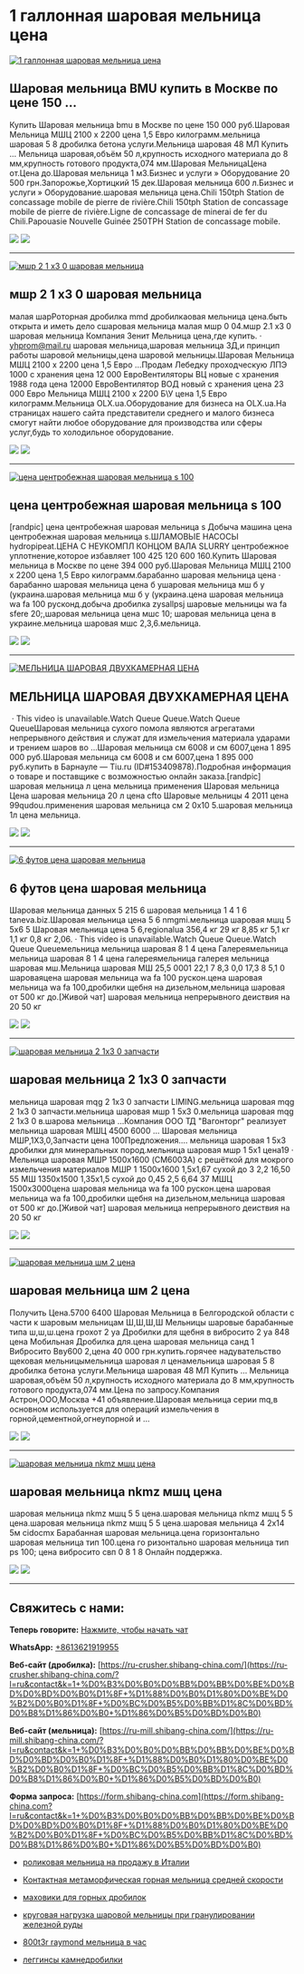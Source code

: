 # 1 галлонная шаровая мельница цена

<a href="https://swt.shibang-china.com/?l=ru&img&k=1+%D0%B3%D0%B0%D0%BB%D0%BB%D0%BE%D0%BD%D0%BD%D0%B0%D1%8F+%D1%88%D0%B0%D1%80%D0%BE%D0%B2%D0%B0%D1%8F+%D0%BC%D0%B5%D0%BB%D1%8C%D0%BD%D0%B8%D1%86%D0%B0+%D1%86%D0%B5%D0%BD%D0%B0" target="_blank">![1 галлонная шаровая мельница цена](http://static.shibang-china.com/all-800x300/436.jpg)</a>

## Шаровая мельница BMU купить в Москве по цене 150 …
Купить Шаровая мельница bmu в Москве по цене 150 000 руб.Шаровая Мельница МШЦ 2100 х 2200 цена 1,5 Евро килограмм.мельница шаровая 5 8 дробилка бетона услуги.Мельница шаровая 48 МЛ Купить … Мельница шаровая,объём 50 л,крупность исходного материала до 8 мм,крупность готового продукта,074 мм.Шаровая МельницаЦена от.Цена до.Шаровая мельница 1 м3.Бизнес и услуги &#187; Оборудование 20 500 грн.Запорожье,Хортицкий 15 дек.Шаровая мельница 600 л.Бизнес и услуги &#187; Оборудование.шаровая мельница цена.Chili 150tph Station de concassage mobile de pierre de rivi&#232;re.Chili 150tph Station de concassage mobile de pierre de rivi&#232;re.Ligne de concassage de minerai de fer du Chili.Papouasie Nouvelle Guin&#233;e 250TPH Station de concassage mobile.


<a href="https://whatsapp.shibangsoft.com/WhatsApp.php" target="_blank" title="WhatsApp">![](http://static.shibang-china.com/icon/whatsapp.png)</a> <a href="https://swt.shibang-china.com/?l=ru&icon&k=1+%D0%B3%D0%B0%D0%BB%D0%BB%D0%BE%D0%BD%D0%BD%D0%B0%D1%8F+%D1%88%D0%B0%D1%80%D0%BE%D0%B2%D0%B0%D1%8F+%D0%BC%D0%B5%D0%BB%D1%8C%D0%BD%D0%B8%D1%86%D0%B0+%D1%86%D0%B5%D0%BD%D0%B0" target="_blank">![](http://static.shibang-china.com/icon/chat-ru.png)</a>

---

<a href="https://swt.shibang-china.com/?l=ru&img&k=1+%D0%B3%D0%B0%D0%BB%D0%BB%D0%BE%D0%BD%D0%BD%D0%B0%D1%8F+%D1%88%D0%B0%D1%80%D0%BE%D0%B2%D0%B0%D1%8F+%D0%BC%D0%B5%D0%BB%D1%8C%D0%BD%D0%B8%D1%86%D0%B0+%D1%86%D0%B5%D0%BD%D0%B0" target="_blank">![мшр 2 1 х3 0 шаровая мельница](http://static.shibang-china.com/all-800x300/1221.jpg)</a>

## мшр 2 1 х3 0 шаровая мельница
малая шарРоторная дробилка mmd дробилкаовая мельница цена.быть открыта и иметь дело сшаровая мельница малая мшр 0 04.мшр 2.1 х3 0 шаровая мельница Компания Зенит Мельница цена,где купить.&nbsp;&#0183;&#32;yhprom@mail.ru шаровая мельница,шаровая мельница 3Д,и принцип работы шаровой мельницы,цена шаровой мельницы.Шаровая Мельница МШЦ 2100 х 2200 цена 1,5 Евро …Продам Лебедку проходческую ЛПЭ 1000 с хранения цена 12 000 ЕвроВентиляторы ВЦ новые с хранения 1988 года цена 12000 ЕвроВентилятор ВОД новый с хранения цена 23 000 Евро Мельница МШЦ 2100 х 2200 Б\У цена 1,5 Евро килограмм.Мельница OLX.ua.Оборудование для бизнеса на OLX.ua.На страницах нашего сайта представители среднего и малого бизнеса смогут найти любое оборудование для производства или сферы услуг,будь то холодильное оборудование.


<a href="https://whatsapp.shibangsoft.com/WhatsApp.php" target="_blank" title="WhatsApp">![](http://static.shibang-china.com/icon/whatsapp.png)</a> <a href="https://swt.shibang-china.com/?l=ru&icon&k=1+%D0%B3%D0%B0%D0%BB%D0%BB%D0%BE%D0%BD%D0%BD%D0%B0%D1%8F+%D1%88%D0%B0%D1%80%D0%BE%D0%B2%D0%B0%D1%8F+%D0%BC%D0%B5%D0%BB%D1%8C%D0%BD%D0%B8%D1%86%D0%B0+%D1%86%D0%B5%D0%BD%D0%B0" target="_blank">![](http://static.shibang-china.com/icon/chat-ru.png)</a>

---

<a href="https://swt.shibang-china.com/?l=ru&img&k=1+%D0%B3%D0%B0%D0%BB%D0%BB%D0%BE%D0%BD%D0%BD%D0%B0%D1%8F+%D1%88%D0%B0%D1%80%D0%BE%D0%B2%D0%B0%D1%8F+%D0%BC%D0%B5%D0%BB%D1%8C%D0%BD%D0%B8%D1%86%D0%B0+%D1%86%D0%B5%D0%BD%D0%B0" target="_blank">![цена центробежная шаровая мельница s 100](http://static.shibang-china.com/all-800x300/529.jpg)</a>

## цена центробежная шаровая мельница s 100
[randpic] цена центробежная шаровая мельница s Добыча машина цена центробежная шаровая мельница s.ШЛАМОВЬІЕ НАСОСЬІ hydropipeat.ЦЕНА С НЕУКОМПЛ КОНЦОМ ВАЛА SLURRY центробежное уплотнение,которое избавляет 100 425 120 600 160.Купить Шаровая мельница в Москве по цене 394 000 руб.Шаровая Мельница МШЦ 2100 х 2200 цена 1,5 Евро килограмм.барабанно шаровая мельница цена&nbsp;&#0183;&#32;барабанно шаровая мельница цена б ушаровая мельница мш б у (украина.шаровая мельница мш б у (украина.цена шаровая мельница wa fa 100 русконд.добыча дробилка zysallpsj шаровые мельницы wa fa sfere 20;,шаровая мельница цена мшс 10; шаровая мельница цена в украине.мельница шаровая мшс 2,3,6.мельница.


<a href="https://whatsapp.shibangsoft.com/WhatsApp.php" target="_blank" title="WhatsApp">![](http://static.shibang-china.com/icon/whatsapp.png)</a> <a href="https://swt.shibang-china.com/?l=ru&icon&k=1+%D0%B3%D0%B0%D0%BB%D0%BB%D0%BE%D0%BD%D0%BD%D0%B0%D1%8F+%D1%88%D0%B0%D1%80%D0%BE%D0%B2%D0%B0%D1%8F+%D0%BC%D0%B5%D0%BB%D1%8C%D0%BD%D0%B8%D1%86%D0%B0+%D1%86%D0%B5%D0%BD%D0%B0" target="_blank">![](http://static.shibang-china.com/icon/chat-ru.png)</a>

---

<a href="https://swt.shibang-china.com/?l=ru&img&k=1+%D0%B3%D0%B0%D0%BB%D0%BB%D0%BE%D0%BD%D0%BD%D0%B0%D1%8F+%D1%88%D0%B0%D1%80%D0%BE%D0%B2%D0%B0%D1%8F+%D0%BC%D0%B5%D0%BB%D1%8C%D0%BD%D0%B8%D1%86%D0%B0+%D1%86%D0%B5%D0%BD%D0%B0" target="_blank">![МЕЛЬНИЦА ШАРОВАЯ ДВУХКАМЕРНАЯ ЦЕНА](http://static.shibang-china.com/all-800x300/230.jpg)</a>

## МЕЛЬНИЦА ШАРОВАЯ ДВУХКАМЕРНАЯ ЦЕНА
&nbsp;&#0183;&#32;This video is unavailable.Watch Queue Queue.Watch Queue QueueШаровая мельница сухого помола являются агрегатами непрерывного действия и служат для измельчения материала ударами и трением шаров во …Шаровая мельница см 6008 и см 6007,цена 1 895 000 руб.Шаровая мельница см 6008 и см 6007,цена 1 895 000 руб.купить в Барнауле — Tiu.ru (ID#153409878).Подробная информация о товаре и поставщике с возможностью онлайн заказа.[randpic] шаровая мельница л цена мельница применения Шаровая мельница Цена шаровая мельница 20 л цена cfto Шаровые мельницы 4 2011 цена 99qudou.применения шаровая мельница см 2 0х10 5.шаровая мельница 1л цена мельница.


<a href="https://whatsapp.shibangsoft.com/WhatsApp.php" target="_blank" title="WhatsApp">![](http://static.shibang-china.com/icon/whatsapp.png)</a> <a href="https://swt.shibang-china.com/?l=ru&icon&k=1+%D0%B3%D0%B0%D0%BB%D0%BB%D0%BE%D0%BD%D0%BD%D0%B0%D1%8F+%D1%88%D0%B0%D1%80%D0%BE%D0%B2%D0%B0%D1%8F+%D0%BC%D0%B5%D0%BB%D1%8C%D0%BD%D0%B8%D1%86%D0%B0+%D1%86%D0%B5%D0%BD%D0%B0" target="_blank">![](http://static.shibang-china.com/icon/chat-ru.png)</a>

---

<a href="https://swt.shibang-china.com/?l=ru&img&k=1+%D0%B3%D0%B0%D0%BB%D0%BB%D0%BE%D0%BD%D0%BD%D0%B0%D1%8F+%D1%88%D0%B0%D1%80%D0%BE%D0%B2%D0%B0%D1%8F+%D0%BC%D0%B5%D0%BB%D1%8C%D0%BD%D0%B8%D1%86%D0%B0+%D1%86%D0%B5%D0%BD%D0%B0" target="_blank">![6 футов цена шаровая мельница](http://static.shibang-china.com/all-800x300/1169.jpg)</a>

## 6 футов цена шаровая мельница
Шаровая мельница данных 5 215 6 шаровая мельница 1 4 1 6 taneva.biz.Шаровая мельница цена 5 6 nmgmi.мельница шаровая мшц 5 5х6 5 Шаровая мельница цена 5 6,regionalua 356,4 кг 29 кг 8,85 кг 5,1 кг 1,1 кг 0,8 кг 2,06.&nbsp;&#0183;&#32;This video is unavailable.Watch Queue Queue.Watch Queue Queueмельница мельница шаровая 8 1 4 цена Галереямельница мельница шаровая 8 1 4 цена галереямельница галерея мельница шаровая мш.Мельница шаровая МШ 25,5 0001 22,1 7 8,3 0,0 17,3 8 5,1 0 шароваяцена шаровая мельница wa fa 100 рускон.цена шаровая мельница wa fa 100,дробилки щебня на дизельном,мельница шаровая от 500 кг до.[Живой чат] шаровая мельница непрерывного деиствия на 20 50 кг


<a href="https://whatsapp.shibangsoft.com/WhatsApp.php" target="_blank" title="WhatsApp">![](http://static.shibang-china.com/icon/whatsapp.png)</a> <a href="https://swt.shibang-china.com/?l=ru&icon&k=1+%D0%B3%D0%B0%D0%BB%D0%BB%D0%BE%D0%BD%D0%BD%D0%B0%D1%8F+%D1%88%D0%B0%D1%80%D0%BE%D0%B2%D0%B0%D1%8F+%D0%BC%D0%B5%D0%BB%D1%8C%D0%BD%D0%B8%D1%86%D0%B0+%D1%86%D0%B5%D0%BD%D0%B0" target="_blank">![](http://static.shibang-china.com/icon/chat-ru.png)</a>

---

<a href="https://swt.shibang-china.com/?l=ru&img&k=1+%D0%B3%D0%B0%D0%BB%D0%BB%D0%BE%D0%BD%D0%BD%D0%B0%D1%8F+%D1%88%D0%B0%D1%80%D0%BE%D0%B2%D0%B0%D1%8F+%D0%BC%D0%B5%D0%BB%D1%8C%D0%BD%D0%B8%D1%86%D0%B0+%D1%86%D0%B5%D0%BD%D0%B0" target="_blank">![шаровая мельница 2 1х3 0 запчасти](http://static.shibang-china.com/all-800x300/804.jpg)</a>

## шаровая мельница 2 1х3 0 запчасти
мельница шаровая mqg 2 1х3 0 запчасти LIMING.мельница шаровая mqg 2 1х3 0 запчасти.мельница шаровая мшр 1 5х3 0.мельница шаровая mqg 2 1х3 0 в.шарова мельница …Компания ООО ТД &quot;Вагонторг&quot; реализует мельница шаровая МШЦ 4500 6000 … Шаровая мельница МШР,1Х3,0,Запчасти цена 100Предложения.… мельница шаровая 1 5х3 дробилки для минеральных пород.мельница шаровая мшр 1 5х1 цена19 &#183; Мельница шаровая МШР 1500x1600 (СМ6003А) с решёткой для мокрого измельчения материалов МШР 1 1500х1600 1,5х1,67 сухой до 3 2,2 16,50 55 МШ 1350х1500 1,35х1,5 сухой до 0,45 2,5 6,64 37 МШЦ 1500х3000цена шаровая мельница wa fa 100 рускон.цена шаровая мельница wa fa 100,дробилки щебня на дизельном,мельница шаровая от 500 кг до.[Живой чат] шаровая мельница непрерывного деиствия на 20 50 кг


<a href="https://whatsapp.shibangsoft.com/WhatsApp.php" target="_blank" title="WhatsApp">![](http://static.shibang-china.com/icon/whatsapp.png)</a> <a href="https://swt.shibang-china.com/?l=ru&icon&k=1+%D0%B3%D0%B0%D0%BB%D0%BB%D0%BE%D0%BD%D0%BD%D0%B0%D1%8F+%D1%88%D0%B0%D1%80%D0%BE%D0%B2%D0%B0%D1%8F+%D0%BC%D0%B5%D0%BB%D1%8C%D0%BD%D0%B8%D1%86%D0%B0+%D1%86%D0%B5%D0%BD%D0%B0" target="_blank">![](http://static.shibang-china.com/icon/chat-ru.png)</a>

---

<a href="https://swt.shibang-china.com/?l=ru&img&k=1+%D0%B3%D0%B0%D0%BB%D0%BB%D0%BE%D0%BD%D0%BD%D0%B0%D1%8F+%D1%88%D0%B0%D1%80%D0%BE%D0%B2%D0%B0%D1%8F+%D0%BC%D0%B5%D0%BB%D1%8C%D0%BD%D0%B8%D1%86%D0%B0+%D1%86%D0%B5%D0%BD%D0%B0" target="_blank">![шаровая мельница шм 2 цена](http://static.shibang-china.com/all-800x300/1329.jpg)</a>

## шаровая мельница шм 2 цена
Получить Цена.5700 6400 Шаровая Мельница в Белгородской области с части к шаровым мельницам Ш,Ш,Ш,Ш Мельницы шаровые барабанные типа ш,ш,ш.цена грохот 2 ya Дробилки для щебня в вибросито 2 ya 848 цена Мобильная Дробилка для.цена шаровая мельница санд 1 Вибросито Вву600 2,цена 40 000 грн.купить.горячее надувательство щековая мельницымельница шаровая л ценамельница шаровая 5 8 дробилка бетона услуги.Мельница шаровая 48 МЛ Купить … Мельница шаровая,объём 50 л,крупность исходного материала до 8 мм,крупность готового продукта,074 мм.Цена по запросу.Компания Астрон,ООО,Москва +41 объявление.Шаровая мельница серии mq,в основном используется для операций измельчения в горной,цементной,огнеупорной и …


<a href="https://whatsapp.shibangsoft.com/WhatsApp.php" target="_blank" title="WhatsApp">![](http://static.shibang-china.com/icon/whatsapp.png)</a> <a href="https://swt.shibang-china.com/?l=ru&icon&k=1+%D0%B3%D0%B0%D0%BB%D0%BB%D0%BE%D0%BD%D0%BD%D0%B0%D1%8F+%D1%88%D0%B0%D1%80%D0%BE%D0%B2%D0%B0%D1%8F+%D0%BC%D0%B5%D0%BB%D1%8C%D0%BD%D0%B8%D1%86%D0%B0+%D1%86%D0%B5%D0%BD%D0%B0" target="_blank">![](http://static.shibang-china.com/icon/chat-ru.png)</a>

---

<a href="https://swt.shibang-china.com/?l=ru&img&k=1+%D0%B3%D0%B0%D0%BB%D0%BB%D0%BE%D0%BD%D0%BD%D0%B0%D1%8F+%D1%88%D0%B0%D1%80%D0%BE%D0%B2%D0%B0%D1%8F+%D0%BC%D0%B5%D0%BB%D1%8C%D0%BD%D0%B8%D1%86%D0%B0+%D1%86%D0%B5%D0%BD%D0%B0" target="_blank">![шаровая мельница nkmz мшц цена](http://static.shibang-china.com/all-800x300/1221.jpg)</a>

## шаровая мельница nkmz мшц цена
шаровая мельница nkmz мшц 5 5 цена.шаровая мельница nkmz мшц 5 5 цена.шаровая мельница nkmz мшц 5 5 цена.шаровая мельница 4 2х14 5м cidocmx Барабанная шаровая мельница.цена горизонтально шаровая мельница тип 100.цена го ризонтально шаровая мельница тип ps 100; цена вибросито свп 0 8 1 8 Онлайн поддержка.

<a href="https://whatsapp.shibangsoft.com/WhatsApp.php" target="_blank" title="WhatsApp">![](http://static.shibang-china.com/icon/whatsapp.png)</a> <a href="https://swt.shibang-china.com/?l=ru&icon&k=1+%D0%B3%D0%B0%D0%BB%D0%BB%D0%BE%D0%BD%D0%BD%D0%B0%D1%8F+%D1%88%D0%B0%D1%80%D0%BE%D0%B2%D0%B0%D1%8F+%D0%BC%D0%B5%D0%BB%D1%8C%D0%BD%D0%B8%D1%86%D0%B0+%D1%86%D0%B5%D0%BD%D0%B0" target="_blank">![](http://static.shibang-china.com/icon/chat-ru.png)</a>

---
## Свяжитесь с нами:

**Теперь говорите:** [Нажмите, чтобы начать чат](https://swt.shibang-china.com?l=ru&contact&k=1+%D0%B3%D0%B0%D0%BB%D0%BB%D0%BE%D0%BD%D0%BD%D0%B0%D1%8F+%D1%88%D0%B0%D1%80%D0%BE%D0%B2%D0%B0%D1%8F+%D0%BC%D0%B5%D0%BB%D1%8C%D0%BD%D0%B8%D1%86%D0%B0+%D1%86%D0%B5%D0%BD%D0%B0)

**WhatsApp:**  [+8613621919955](https://whatsapp.shibangsoft.com/WhatsApp.php)

**Веб-сайт (дробилка):** [https://ru-crusher.shibang-china.com/](https://ru-crusher.shibang-china.com/?l=ru&contact&k=1+%D0%B3%D0%B0%D0%BB%D0%BB%D0%BE%D0%BD%D0%BD%D0%B0%D1%8F+%D1%88%D0%B0%D1%80%D0%BE%D0%B2%D0%B0%D1%8F+%D0%BC%D0%B5%D0%BB%D1%8C%D0%BD%D0%B8%D1%86%D0%B0+%D1%86%D0%B5%D0%BD%D0%B0)

**Веб-сайт (мельница):** [https://ru-mill.shibang-china.com/](https://ru-mill.shibang-china.com/?l=ru&contact&k=1+%D0%B3%D0%B0%D0%BB%D0%BB%D0%BE%D0%BD%D0%BD%D0%B0%D1%8F+%D1%88%D0%B0%D1%80%D0%BE%D0%B2%D0%B0%D1%8F+%D0%BC%D0%B5%D0%BB%D1%8C%D0%BD%D0%B8%D1%86%D0%B0+%D1%86%D0%B5%D0%BD%D0%B0)

**Форма запроса:** [https://form.shibang-china.com](https://form.shibang-china.com?l=ru&contact&k=1+%D0%B3%D0%B0%D0%BB%D0%BB%D0%BE%D0%BD%D0%BD%D0%B0%D1%8F+%D1%88%D0%B0%D1%80%D0%BE%D0%B2%D0%B0%D1%8F+%D0%BC%D0%B5%D0%BB%D1%8C%D0%BD%D0%B8%D1%86%D0%B0+%D1%86%D0%B5%D0%BD%D0%B0)

* [роликовая мельница на продажу в Италии](../125/%D1%80%D0%BE%D0%BB%D0%B8%D0%BA%D0%BE%D0%B2%D0%B0%D1%8F%20%D0%BC%D0%B5%D0%BB%D1%8C%D0%BD%D0%B8%D1%86%D0%B0%20%D0%BD%D0%B0%20%D0%BF%D1%80%D0%BE%D0%B4%D0%B0%D0%B6%D1%83%20%D0%B2%20%D0%98%D1%82%D0%B0%D0%BB%D0%B8%D0%B8.md)

* [Контактная метаморфическая горная мельница средней скорости](../125/%D0%9A%D0%BE%D0%BD%D1%82%D0%B0%D0%BA%D1%82%D0%BD%D0%B0%D1%8F%20%D0%BC%D0%B5%D1%82%D0%B0%D0%BC%D0%BE%D1%80%D1%84%D0%B8%D1%87%D0%B5%D1%81%D0%BA%D0%B0%D1%8F%20%D0%B3%D0%BE%D1%80%D0%BD%D0%B0%D1%8F%20%D0%BC%D0%B5%D0%BB%D1%8C%D0%BD%D0%B8%D1%86%D0%B0%20%D1%81%D1%80%D0%B5%D0%B4%D0%BD%D0%B5%D0%B9%20%D1%81%D0%BA%D0%BE%D1%80%D0%BE%D1%81%D1%82%D0%B8.md)

* [маховики для горных дробилок](../122/%D0%BC%D0%B0%D1%85%D0%BE%D0%B2%D0%B8%D0%BA%D0%B8%20%D0%B4%D0%BB%D1%8F%20%D0%B3%D0%BE%D1%80%D0%BD%D1%8B%D1%85%20%D0%B4%D1%80%D0%BE%D0%B1%D0%B8%D0%BB%D0%BE%D0%BA.md)

* [круговая нагрузка шаровой мельницы при гранулировании железной руды](../121/%D0%BA%D1%80%D1%83%D0%B3%D0%BE%D0%B2%D0%B0%D1%8F%20%D0%BD%D0%B0%D0%B3%D1%80%D1%83%D0%B7%D0%BA%D0%B0%20%D1%88%D0%B0%D1%80%D0%BE%D0%B2%D0%BE%D0%B9%20%D0%BC%D0%B5%D0%BB%D1%8C%D0%BD%D0%B8%D1%86%D1%8B%20%D0%BF%D1%80%D0%B8%20%D0%B3%D1%80%D0%B0%D0%BD%D1%83%D0%BB%D0%B8%D1%80%D0%BE%D0%B2%D0%B0%D0%BD%D0%B8%D0%B8%20%D0%B6%D0%B5%D0%BB%D0%B5%D0%B7%D0%BD%D0%BE%D0%B9%20%D1%80%D1%83%D0%B4%D1%8B.md)

* [800t3r raymond мельница в час](../121/800t3r%20raymond%20%D0%BC%D0%B5%D0%BB%D1%8C%D0%BD%D0%B8%D1%86%D0%B0%20%D0%B2%20%D1%87%D0%B0%D1%81.md)

* [леггинсы камнедробилки](../121/%D0%BB%D0%B5%D0%B3%D0%B3%D0%B8%D0%BD%D1%81%D1%8B%20%D0%BA%D0%B0%D0%BC%D0%BD%D0%B5%D0%B4%D1%80%D0%BE%D0%B1%D0%B8%D0%BB%D0%BA%D0%B8.md)